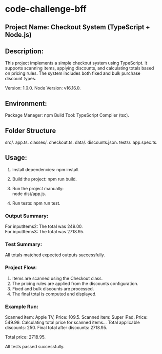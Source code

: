 # code-challenge-bff

## Project Name: Checkout System (TypeScript + Node.js)

## Description:
This project implements a simple checkout system using TypeScript. It supports scanning items, applying discounts, and calculating totals based on pricing rules. The system includes both fixed and bulk purchase discount types.

Version: 1.0.0. 
Node Version: v16.16.0. 

## Environment:
Package Manager: npm
Build Tool: TypeScript Compiler (tsc). 

## Folder Structure
src/. 
  app.ts. 
  classes/. 
    checkout.ts. 
  data/. 
    discounts.json. 
  tests/. 
    app.spec.ts. 

## Usage:
1. Install dependencies:
   npm install. 

2. Build the project:
   npm run build. 

3. Run the project manually:  
   node dist/app.js. 

4. Run tests:
   npm run test. 

### Output Summary:
   For inputItems2: The total was 249.00.   
   For inputItems3: The total was 2718.95. 

### Test Summary:
All totals matched expected outputs successfully.

### Project Flow:
1. Items are scanned using the Checkout class.
2. The pricing rules are applied from the discounts configuration.
3. Fixed and bulk discounts are processed.
4. The final total is computed and displayed.

### Example Run:
Scanned item: Apple TV, Price: 109.5. 
Scanned item: Super iPad, Price: 549.99. 
Calculating total price for scanned items...
Total applicable discounts: 250. 
Final total after discounts: 2718.95. 

Total price: 2718.95. 

All tests passed successfully.
